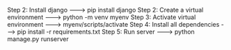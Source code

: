 Step 2: Install django ---> pip install django
Step 2: Create a virtual environment ---> python -m venv myenv
Step 3: Activate virtual environment ---> myenv/scripts/activate
Step 4: Install all dependencies ---> pip install -r requirements.txt
Step 5: Run server ---> python manage.py runserver
